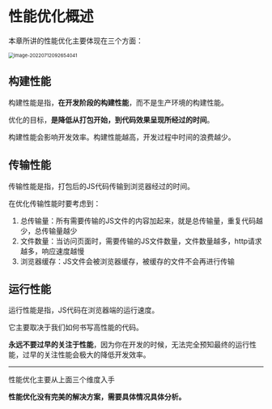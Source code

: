 # 性能优化概述

本章所讲的性能优化主要体现在三个方面：

<img src="https://penguinbucket.obs.cn-southwest-2.myhuaweicloud.com/img/image-20220712092654041.png" alt="image-20220712092654041" style="zoom: 67%;" />

## 构建性能

构建性能是指，**在开发阶段的构建性能**，而不是生产环境的构建性能。

优化的目标，**是降低从打包开始，到代码效果呈现所经过的时间**。

构建性能会影响开发效率。构建性能越高，开发过程中时间的浪费越少。

## 传输性能

传输性能是指，打包后的JS代码传输到浏览器经过的时间。

在优化传输性能时要考虑到：

1. 总传输量：所有需要传输的JS文件的内容加起来，就是总传输量，重复代码越少，总传输量越少
2. 文件数量：当访问页面时，需要传输的JS文件数量，文件数量越多，http请求越多，响应速度越慢
3. 浏览器缓存：JS文件会被浏览器缓存，被缓存的文件不会再进行传输



## 运行性能

运行性能是指，JS代码在浏览器端的运行速度。

它主要取决于我们如何书写高性能的代码。

**永远不要过早的关注于性能**，因为你在开发的时候，无法完全预知最终的运行性能，过早的关注性能会极大的降低开发效率。

------

性能优化主要从上面三个维度入手

**性能优化没有完美的解决方案，需要具体情况具体分析。**

<Vssue 
    :options="{ labels: [$page.relativePath.split('/')[0]] }" 
    :title="$page.relativePath.split('/')[1]" 
/>

